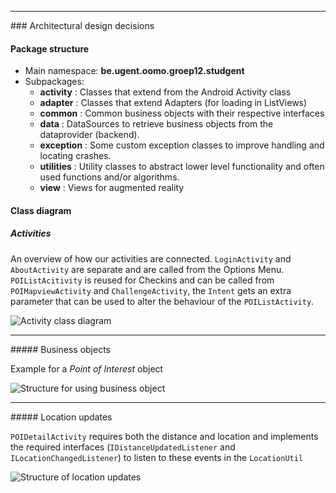 <hr>
### Architectural design decisions

#### Package structure

* Main namespace: **be.ugent.oomo.groep12.studgent**
* Subpackages:
    * **activity** : Classes that extend from the Android Activity class
    * **adapter** : Classes that extend Adapters (for loading in ListViews)
    * **common** : Common business objects with their respective interfaces
    * **data** : DataSources to retrieve business objects from the dataprovider (backend).
    * **exception** : Some custom exception classes to improve handling and locating crashes.
    * **utilities** : Utility classes to abstract lower level functionality and often used functions and/or algorithms.
    * **view** : Views for augmented reality

#### Class diagram

##### Activities

An overview of how our activities are connected. `LoginActivity` and `AboutActivity` are separate and are called from the Options Menu. `POIListAcitivity` is reused for Checkins and can be called from `POIMapviewActivity` and `ChallengeActivity`, the `Intent` gets an extra parameter that can be used to alter the behaviour of the `POIListActivity`.

![Activity class diagram](http://f.cl.ly/items/2Q380K0h1H2y2x08221S/thumb_ab23993ae22b3d2ef62ce752462a86f0.png)
<hr>
##### Business objects

Example for a *Point of Interest* object

![Structure for using business object](http://f.cl.ly/items/473F3z1F1q0f1n470z3U/Image%202014-05-17%20at%2010.43.30%20pm.png)
<hr>
##### Location updates

`POIDetailActivity` requires both the distance and location and implements the required interfaces (`IDistanceUpdatedListener` and `ILocationChangedListener`) to listen to these events in the `LocationUtil`

![Structure of location updates](http://f.cl.ly/items/3S2I3Q2c39331l2m1t28/Image%202014-05-17%20at%2010.50.42%20pm.png)

